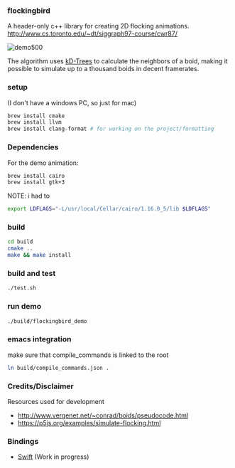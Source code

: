 ### flockingbird
A header-only c++ library for creating 2D flocking animations.
http://www.cs.toronto.edu/~dt/siggraph97-course/cwr87/

![demo500](https://user-images.githubusercontent.com/8613031/119993840-52e67280-bfcc-11eb-8697-ae98e67c4900.gif)

The algorithm uses [kD-Trees](https://github.com/jlblancoc/nanoflann) to calculate the neighbors of a boid, making it possible to simulate up to a thousand boids  in decent framerates.

### setup
(I don't have a windows PC, so just for mac)
```bash
brew install cmake
brew install llvm
brew install clang-format # for working on the project/formatting
```

### Dependencies
For the demo animation:
```bash
brew install cairo
brew install gtk+3
```

NOTE: i had to 
```bash
export LDFLAGS="-L/usr/local/Cellar/cairo/1.16.0_5/lib $LDFLAGS"
```

### build

```bash
cd build
cmake ..
make && make install
```
### build and test
```bash
./test.sh
```

### run demo
```bash
./build/flockingbird_demo
```

### emacs integration

make sure that compile_commands is linked to the root

```bash
ln build/compile_commands.json .
```

### Credits/Disclaimer
Resources used for development
- http://www.vergenet.net/~conrad/boids/pseudocode.html
- https://p5js.org/examples/simulate-flocking.html

### Bindings
- [Swift](https://github.com/falcowinkler/flockingbird-swift) (Work in progress)
